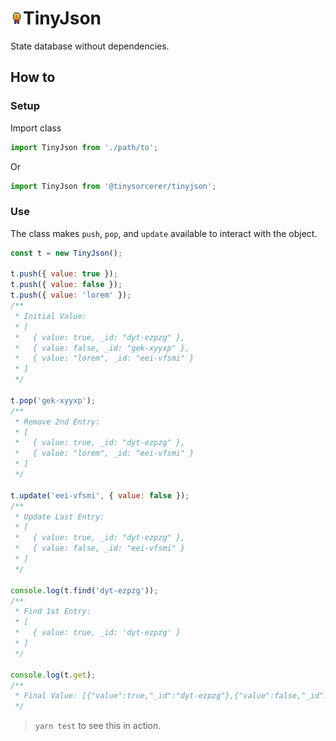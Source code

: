 # <img src="https://raw.githubusercontent.com/tinysorcerer/100-pixel-icons/main/icons/medal.svg" width="20" />TinyJson

State database without dependencies.

## How to

### Setup

Import class

```javascript
import TinyJson from './path/to';
```

Or

```javascript
import TinyJson from '@tinysorcerer/tinyjson';
```

### Use

The class makes `push`, `pop`, and `update` available to interact with the object.

```javascript
const t = new TinyJson();

t.push({ value: true });
t.push({ value: false });
t.push({ value: 'lorem' });
/**
 * Initial Value:
 * [
 *   { value: true, _id: "dyt-ezpzg" },
 *   { value: false, _id: "gek-xyyxp" },
 *   { value: "lorem", _id: "eei-vfsmi" }
 * ]
 */

t.pop('gek-xyyxp');
/**
 * Remove 2nd Entry:
 * [
 *   { value: true, _id: "dyt-ezpzg" },
 *   { value: "lorem", _id: "eei-vfsmi" }
 * ]
 */

t.update('eei-vfsmi', { value: false });
/**
 * Update Last Entry:
 * [
 *   { value: true, _id: "dyt-ezpzg" },
 *   { value: false, _id: "eei-vfsmi" }
 * ]
 */

console.log(t.find('dyt-ezpzg'));
/**
 * Find 1st Entry:
 * [
 *   { value: true, _id: 'dyt-ezpzg' }
 * ]
 */

console.log(t.get);
/**
 * Final Value: [{"value":true,"_id":"dyt-ezpzg"},{"value":false,"_id":"eei-vfsmi"}]
 */
```

> `yarn test` to see this in action.
